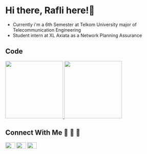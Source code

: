 # Hi there, Rafli here!👋
- Currently i'm a 6th Semester at Telkom University major of Telecommunication Engineering
- Student intern at XL Axiata as a Network Planning Assurance

## Code
<!-- [![Top Langs](https://github-readme-stats.vercel.app/api/top-langs/?username=faishalyb&layout=compact&theme=dracula&langs_count=6)](https://github.com/raflihadiana) -->
<p align="left">
<a href="https://github.com/raflihadiana">
  <img height="180em" src="https://github-readme-stats-eight-theta.vercel.app/api?username=faishalyb&show_icons=true&theme=algolia&include_all_commits=true&count_private=true"/>
  <img height="180em" src="https://github-readme-stats.vercel.app/api/top-langs/?username=faishalyb&layout=compact&theme=algolia&langs_count=6"/>
</a>
</p>

## Connect With Me 🔗 📝 📍
<p align="left">
<a href="https://linkedin.com/in/raflihadiana/" target="_blank" rel = "noopener"><img align="center" src="https://raw.githubusercontent.com/rahuldkjain/github-profile-readme-generator/master/src/images/icons/Social/linked-in-alt.svg"height="20" width="30" /></a>
<a href="https://github.com/raflihadiana" target="_blank" rel = "noopener"><img align="center" src="https://raw.githubusercontent.com/rahuldkjain/github-profile-readme-generator/master/src/images/icons/Social/github.svg"height="20" width="30" /></a>
<a href="https://instagram.com/raflihadiana" target="_blank" rel = "noopener"><img align="center" src="https://raw.githubusercontent.com/rahuldkjain/github-profile-readme-generator/master/src/images/icons/Social/instagram.svg" alt="@faishalyb" height="20" width="30" /></a>


